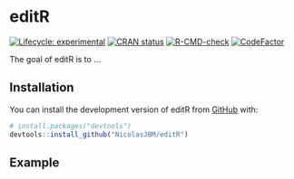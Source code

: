 
<!-- README.md is generated from README.Rmd. Please edit that file -->

# editR

<!-- badges: start -->

[![Lifecycle:
experimental](https://img.shields.io/badge/lifecycle-experimental-orange.svg)](https://lifecycle.r-lib.org/articles/stages.html#experimental)
[![CRAN
status](https://www.r-pkg.org/badges/version/editR)](https://CRAN.R-project.org/package=editR)
[![R-CMD-check](https://github.com/NicolasJBM/editR/actions/workflows/R-CMD-check.yaml/badge.svg)](https://github.com/NicolasJBM/editR/actions/workflows/R-CMD-check.yaml)
[![CodeFactor](https://www.codefactor.io/repository/github/NicolasJBM/editR/badge)](https://www.codefactor.io/repository/github/NicolasJBM/editR)
<!-- badges: end -->

The goal of editR is to …

## Installation

You can install the development version of editR from
[GitHub](https://github.com/) with:

``` r
# install.packages("devtools")
devtools::install_github("NicolasJBM/editR")
```

## Example
